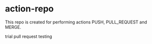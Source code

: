 # action-repo
This repo is created for performing actions PUSH, PULL_REQUEST and MERGE.


trial pull request testing
